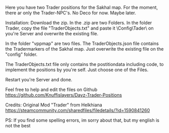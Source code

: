 Here you have two Trader positions for the Sakhal map. 
For the moment, there ar only the Trader-NPC's. No Deco for now. Maybe later.

Installation:
Download the zip.
In the .zip are two Folders.
In the folder Trader, copy the file "TraderObjects.txt" and paste it \Config\Tader\ on you're Server
and overwrite the existing file.

In the folder "vppmap" are two files.
The TraderObjects.json file contains the Tradermarkers of the Sakhal map.
Just overwrite the existing file on the "config" folder.

The TraderObjects.txt file only contains the postitiondata including code, to implement the positions by you're self.
Just choose one of the Files.

Restart you're Server and done.

Feel free to help and edit the files on Github
https://github.com/Knuffislayers/Dayz-Trader-Positions

Credits:
Original Mod "Trader" from Helkhiana
https://steamcommunity.com/sharedfiles/filedetails/?id=1590841260

PS: If you find some spelling errors, im sorry about that, but my english is not the best
